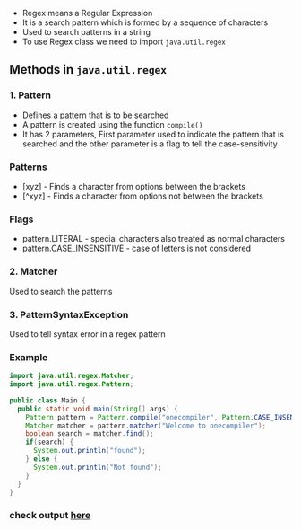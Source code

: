 * Regex means a Regular Expression
* It is a search pattern which is formed by a sequence of characters
* Used to search patterns in a string
* To use Regex class we need to import `java.util.regex`

## Methods in `java.util.regex`
### 1. Pattern
* Defines a pattern that is to be searched 
* A pattern is created using the function `compile()`
* It has 2 parameters, First parameter used to indicate the pattern that is searched and the other parameter is a flag to tell the case-sensitivity

### Patterns
* [xyz] - Finds a character from options between the brackets
* [^xyz] - Finds a character from options not between the brackets

### Flags
* pattern.LITERAL - special characters also treated as normal characters
* pattern.CASE_INSENSITIVE - case of letters is not considered

### 2. Matcher
Used to search the patterns

### 3. PatternSyntaxException
Used to tell syntax error in a regex pattern

### Example


```java
import java.util.regex.Matcher;
import java.util.regex.Pattern;

public class Main {
  public static void main(String[] args) {
    Pattern pattern = Pattern.compile("onecompiler", Pattern.CASE_INSENSITIVE);
    Matcher matcher = pattern.matcher("Welcome to onecompiler");
    boolean search = matcher.find();
    if(search) {
      System.out.println("found");
    } else {
      System.out.println("Not found");
    }
  }
}
```
### check output [here](https://onecompiler.com/java/3w4fk3y7w)